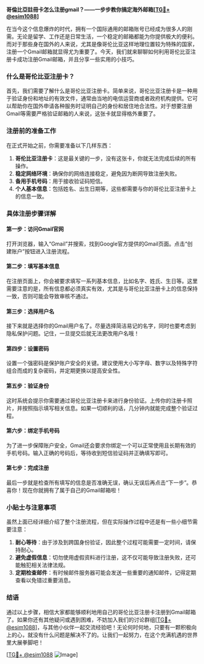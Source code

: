 **哥倫比亞註冊卡怎么注册gmail？——一步步教你搞定海外邮箱[[TG💪+ @esim1088](https://t.me/s/esim1088)]**

在当今这个信息爆炸的时代，拥有一个国际通用的邮箱账号已经成为很多人的刚需。无论是留学、工作还是日常生活，一个稳定的邮箱都能为你提供极大的便利。而对于那些身在国外的人来说，尤其是像哥伦比亚这样地理位置较为特殊的国家，注册一个Gmail邮箱就显得尤为重要了。今天，我们就来聊聊如何利用哥伦比亚注册卡成功注册Gmail邮箱，并且分享一些实用的小技巧。

### 什么是哥伦比亚注册卡？

首先，我们需要了解什么是哥伦比亚注册卡。简单来说，哥伦比亚注册卡是一种用于验证身份和地址的有效文件，通常由当地的电信运营商或者政府机构提供。它可以帮助你在国外申请各种服务时证明自己的身份和居住地合法性。对于想要注册Gmail等需要严格验证邮箱的人来说，这张卡就显得格外重要了。

### 注册前的准备工作

在正式开始之前，你需要准备以下几样东西：

1. **哥伦比亚注册卡**：这是最关键的一步，没有这张卡，你就无法完成后续的所有操作。
2. **稳定网络环境**：确保你的网络连接稳定，避免因为断网导致注册失败。
3. **备用手机号码**：用于接收验证码短信。
4. **个人基本信息**：包括姓名、出生日期等，这些都需要与你的哥伦比亚注册卡上的信息一致。

### 具体注册步骤详解

#### 第一步：访问Gmail官网

打开浏览器，输入“Gmail”并搜索，找到Google官方提供的Gmail页面。点击“创建账户”按钮进入注册流程。

#### 第二步：填写基本信息

在注册页面上，你会被要求填写一系列基本信息，比如名字、姓氏、生日等。这里需要注意的是，所有信息都必须真实有效，尤其是与哥伦比亚注册卡上的信息保持一致，否则可能会导致审核不通过。

#### 第三步：选择用户名

接下来就是选择你的Gmail用户名了。尽量选择简洁易记的名字，同时也要考虑到隐私保护问题。记住，一旦提交后就无法更改用户名哦！

#### 第四步：设置密码

设置一个强密码是保护账户安全的关键。建议使用大小写字母、数字以及特殊字符组合而成的复杂密码，并定期更换以提高安全性。

#### 第五步：验证身份

这时系统会提示你需要通过哥伦比亚注册卡来进行身份验证。上传你的注册卡照片，并按照指示填写相关信息。如果一切顺利的话，几分钟内就能完成整个验证过程。

#### 第六步：绑定手机号码

为了进一步保障账户安全，Gmail还会要求你绑定一个可以正常使用且长期有效的手机号码。输入正确的号码后，等待收到短信验证码并正确填写即可。

#### 第七步：完成注册

最后一步就是检查所有填写的信息是否准确无误，确认无误后再点击“下一步”。恭喜你！现在你就拥有了属于自己的Gmail邮箱啦！

### 小贴士与注意事项

虽然上面已经详细介绍了整个注册流程，但在实际操作过程中还是有一些小细节需要注意：

1. **耐心等待**：由于涉及到跨国身份验证，因此整个过程可能需要一定时间，请保持耐心。
2. **避免虚假信息**：切勿使用虚假资料进行注册，这不仅可能导致注册失败，还可能触犯相关法律法规。
3. **定期检查邮件**：有时候邮件服务器可能会发送一些重要的通知邮件，记得定期查看以免错过重要消息。

### 结语

通过以上步骤，相信大家都能够顺利地用自己的哥伦比亚注册卡注册到Gmail邮箱了。如果你还有其他疑问或遇到困难，不妨加入我们的讨论群组[[TG💪+ @esim1088](https://t.me/s/esim1088)]，与其他小伙伴一起交流经验吧！无论何时何地，只要有一颗积极向上的心，就没有什么问题是解决不了的。让我们一起努力，在这个充满机遇的世界里大展拳脚吧！

[[TG💪+ @esim1088](https://t.me/s/esim1088) ![Image](https://i.postimg.cc/4NQfJmqS/Snipaste-2025-05-13-00-14-12.png)]